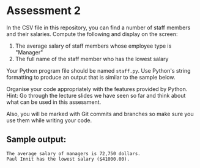 # Assessment 2

In the CSV file in this repository, you can find a number of staff members and their salaries. Compute the following and display on the screen:

1. The average salary of staff members whose employee type is "Manager"
1. The full name of the staff member who has the lowest salary

Your Python program file should be named ``staff.py``. Use Python's string formatting to produce an output that is similar to the sample below.

Organise your code appropriately with the features provided by Python. Hint: Go through the lecture slides we have seen so far and think about what can be used in this assessment.

Also, you will be marked with Git commits and branches so make sure you use them while writing your code.

## Sample output:
```
The average salary of managers is 72,750 dollars.
Paul Innit has the lowest salary ($41000.00).
```
